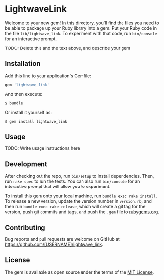 # LightwaveLink

Welcome to your new gem! In this directory, you'll find the files you need to be able to package up your Ruby library into a gem. Put your Ruby code in the file `lib/lightwave_link`. To experiment with that code, run `bin/console` for an interactive prompt.

TODO: Delete this and the text above, and describe your gem

## Installation

Add this line to your application's Gemfile:

```ruby
gem 'lightwave_link'
```

And then execute:

    $ bundle

Or install it yourself as:

    $ gem install lightwave_link

## Usage

TODO: Write usage instructions here

## Development

After checking out the repo, run `bin/setup` to install dependencies. Then, run `rake spec` to run the tests. You can also run `bin/console` for an interactive prompt that will allow you to experiment.

To install this gem onto your local machine, run `bundle exec rake install`. To release a new version, update the version number in `version.rb`, and then run `bundle exec rake release`, which will create a git tag for the version, push git commits and tags, and push the `.gem` file to [rubygems.org](https://rubygems.org).

## Contributing

Bug reports and pull requests are welcome on GitHub at https://github.com/[USERNAME]/lightwave_link.


## License

The gem is available as open source under the terms of the [MIT License](http://opensource.org/licenses/MIT).

